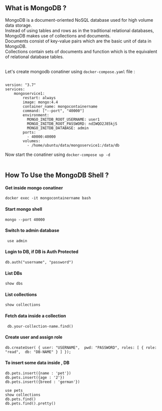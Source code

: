 
## What is MongoDB ?
<summary> MongoDB is a document-oriented NoSQL database used for high volume data storage. </summary>

<summary> Instead of using tables and rows as in the traditional relational databases, MongoDB makes use of collections and documents. </summary>

<summary> Documents consist of key-value pairs which are the basic unit of data in MongoDB. </summary>

<summary> Collections contain sets of documents and function which is the equivalent of relational database tables. </summary>
</br>

Let's create mongodb conatiner using `docker-compose.yaml` file :

```

version: "3.7"
services:
    mongoservice1:
        restart: always
        image: mongo:4.4
        container_name: mongocontainername
        command: ["--port", "40000"]
        environment:
          MONGO_INITDB_ROOT_USERNAME: user1
          MONGO_INITDB_ROOT_PASSWORD: ndIWQO2J85kjS  
          MONGO_INITDB_DATABASE: admin
        ports:
          - 40000:40000
        volumes:
          - /home/ubuntu/data/mongoservice1:/data/db
```

Now start the conatiner using ` docker-compose up -d `
</br>
</br>

## How To Use the MongoDB Shell ?

#### Get inside mongo conatiner
```docker exec -it mongocontainername bash```
#### Start mongo shell
```mongo --port 40000```

#### Switch to admin database
``` use admin```
#### Login to DB, if DB is Auth Protected
```db.auth("username", "password")```
#### List DBs
```show dbs```
#### List collections
```show collections```
#### Fetch data inside a collection
``` db.your-collection-name.find()```
#### Create user and assign role
```db.createUser( { user: "USERNAME",  pwd: "PASSWORD", roles: [ { role: "read",  db: "DB-NAME" } ] });```

#### To insert some data inside , DB

```
db.pets.insert({name : 'pet'})
db.pets.insert({age : '2'})
db.pets.insert({breed : 'german'})

use pets
show collections
db.pets.find()
db.pets.find().pretty()
```
